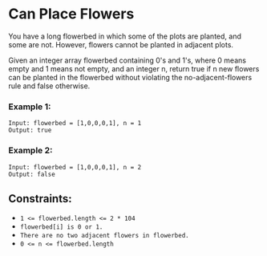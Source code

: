 # Can Place Flowers

You have a long flowerbed in which some of the plots are planted, and some are not. However, flowers cannot be planted in adjacent plots.

Given an integer array flowerbed containing 0's and 1's, where 0 means empty and 1 means not empty, and an integer n, return true if n new flowers can be planted in the flowerbed without violating the no-adjacent-flowers rule and false otherwise.


### Example 1:
    Input: flowerbed = [1,0,0,0,1], n = 1
    Output: true

### Example 2:
    Input: flowerbed = [1,0,0,0,1], n = 2
    Output: false

 

## Constraints:
   * `1 <= flowerbed.length <= 2 * 104`
   * `flowerbed[i] is 0 or 1.`
   * `There are no two adjacent flowers in flowerbed.`
   * `0 <= n <= flowerbed.length`

